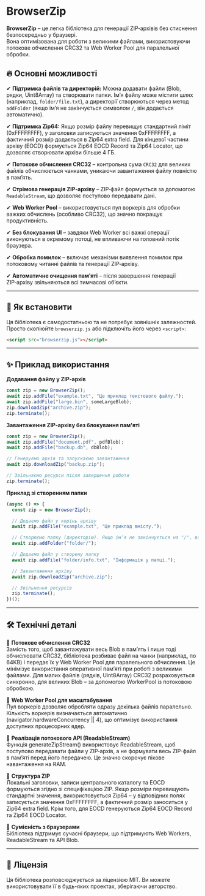 # BrowserZip

**BrowserZip** – це легка бібліотека для генерації ZIP‑архівів без стиснення безпосередньо у браузері.  
Вона оптимізована для роботи з великими файлами, використовуючи потокове обчислення CRC32 та Web Worker Pool для паралельної обробки.  

## 🔥 Основні можливості

✔ **Підтримка файлів та директорій:** Можна додавати файли (Blob, рядки, Uint8Array) та створювати папки. Ім’я файлу може містити шлях (наприклад, `folder/file.txt`), а директорії створюються через метод `addFolder` (якщо ім’я не закінчується символом `/`, він додається автоматично).

✔ **Підтримка Zip64:**  Якщо розмір файлу перевищує стандартний ліміт (0xFFFFFFFF), у заголовки записуються значення 0xFFFFFFFF, а фактичний розмір додається в Zip64 extra field. Для кінцевої частини архіву (EOCD) формується Zip64 EOCD Record та Zip64 Locator, що дозволяє створювати архіви більше 4 ГБ.

✔ **Потокове обчислення CRC32** – контрольна сума `CRC32` для великих файлів обчислюється чанками, уникаючи завантаження файлу повністю в пам’ять.  

✔ **Стрімова генерація ZIP‑архіву** – ZIP‑файл формується за допомогою `ReadableStream`, що дозволяє поступово передавати дані.  

✔ **Web Worker Pool** – використовується пул воркерів для обробки важких обчислень (особливо CRC32), що значно покращує продуктивність.  

✔ **Без блокування UI** – завдяки Web Worker всі важкі операції виконуються в окремому потоці, не впливаючи на головний потік браузера.  

✔ **Обробка помилок** – включає механізми виявлення помилок при потоковому читанні файлів та генерації ZIP‑архіву.  

✔ **Автоматичне очищення пам’яті** – після завершення генерації ZIP‑архіву звільняються всі тимчасові об’єкти.  

---

## 🚀 Як встановити

Ця бібліотека є самодостатньою та не потребує зовнішніх залежностей.  
Просто скопіюйте `browserzip.js` або підключіть його через `<script>`:

```html
<script src="browserzip.js"></script>
```

---

## ✨ Приклад використання

**Додавання файлу у ZIP‑архів**
```javascript
const zip = new BrowserZip();
await zip.addFile("example.txt", "Це приклад текстового файлу.");
await zip.addFile("large.bin", someLargeBlob);
zip.downloadZip("archive.zip");
zip.terminate();
```

**Завантаження ZIP‑архіву без блокування пам'яті**
```javascript
const zip = new BrowserZip();
await zip.addFile("document.pdf", pdfBlob);
await zip.addFile("backup.db", dbBlob);

// Генеруємо архів та запускаємо завантаження
await zip.downloadZip("backup.zip");

// Звільняємо ресурси після завершення роботи
zip.terminate();
```

**Приклад зі створенням папки**
```javascript
(async () => {
  const zip = new BrowserZip();

  // Додаємо файл у корінь архіву
  await zip.addFile("example.txt", "Це приклад вмісту.");

  // Створюємо папку (директорію). Якщо ім’я не закінчується на "/", воно буде доповнене.
  await zip.addFolder("folder/");

  // Додаємо файл у створену папку
  await zip.addFile("folder/info.txt", "Інформація у папці.");

  // Завантаження архіву
  await zip.downloadZip("archive.zip");

  // Звільнення ресурсів
  zip.terminate();
})();
```

---

## 🛠 Технічні деталі
🔹 **Потокове обчислення CRC32**<br/>
Замість того, щоб завантажувати весь Blob в пам’ять і лише тоді обчислювати CRC32, бібліотека розбиває файл на чанки (наприклад, по 64KB) і передає їх у Web Worker Pool для паралельного обчислення. Це мінімізує використання оперативної пам’яті при роботі з великими файлами. Для малих файлів (рядків, Uint8Array) CRC32 розраховується синхронно, для великих Blob – за допомогою WorkerPool із потоковою обробкою.

🔹 **Web Worker Pool для масштабування**<br/>
Пул воркерів дозволяє обробляти одразу декілька файлів паралельно. Кількість воркерів визначається автоматично (navigator.hardwareConcurrency || 4), що оптимізує використання доступних процесорних ядер.

🔹 **Реалізація потокового API (ReadableStream)**<br/>
Функція generateZipStream() використовує ReadableStream, щоб поступово передавати файли у ZIP‑архів, а не формувати весь ZIP-файл в пам’яті перед його передачею. Це значно скорочує пікове навантаження на RAM.

🔹 **Структура ZIP**<br/>
 Локальні заголовки, записи центрального каталогу та EOCD формуються згідно зі специфікацією ZIP. Якщо розміри перевищують стандартні значення, використовується Zip64 – у відповідних полях записується значення 0xFFFFFFFF, а фактичний розмір заноситься у Zip64 extra field. Крім того, для EOCD генеруються Zip64 EOCD Record та Zip64 EOCD Locator.

🔹 **Сумісність з браузерами**<br/>
Бібліотека підтримує сучасні браузери, що підтримують Web Workers, ReadableStream та API Blob.

---

## 📝 Ліцензія
Ця бібліотека розповсюджується за ліцензією MIT. Ви можете використовувати її в будь-яких проектах, зберігаючи авторство.